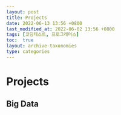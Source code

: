 ```yaml
---
layout: post
title: Projects
date: 2022-06-13 13:56 +0800
last_modified_at: 2022-06-02 13:56 +0800
tags: [코딩테스트, 프로그래머스]
toc:  true
layout: archive-taxonomies
type: categories
---
```


# Projects

## Big Data
